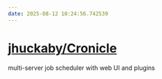 ```yaml
---
date: 2025-08-12 10:24:56.742539
---
```


# [jhuckaby/Cronicle](https://github.com/jhuckaby/Cronicle)

multi-server job scheduler with web UI and plugins